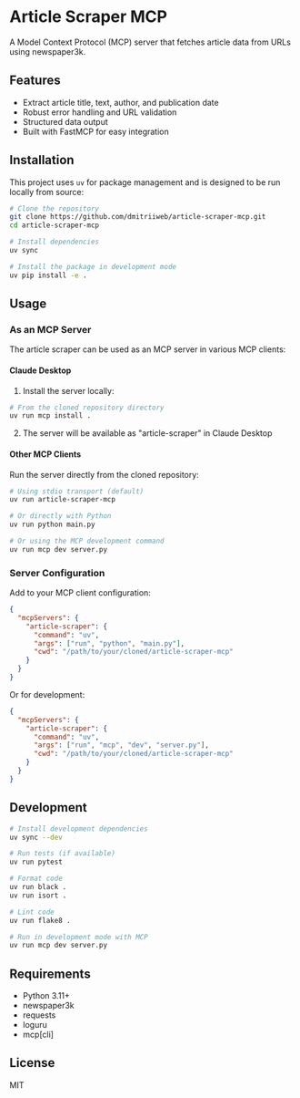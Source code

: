 # Article Scraper MCP

A Model Context Protocol (MCP) server that fetches article data from URLs using newspaper3k.

## Features

- Extract article title, text, author, and publication date
- Robust error handling and URL validation
- Structured data output
- Built with FastMCP for easy integration

## Installation

This project uses `uv` for package management and is designed to be run locally from source:

```bash
# Clone the repository
git clone https://github.com/dmitriiweb/article-scraper-mcp.git
cd article-scraper-mcp

# Install dependencies
uv sync

# Install the package in development mode
uv pip install -e .
```

## Usage

### As an MCP Server

The article scraper can be used as an MCP server in various MCP clients:

#### Claude Desktop

1. Install the server locally:
```bash
# From the cloned repository directory
uv run mcp install .
```

2. The server will be available as "article-scraper" in Claude Desktop

#### Other MCP Clients

Run the server directly from the cloned repository:
```bash
# Using stdio transport (default)
uv run article-scraper-mcp

# Or directly with Python
uv run python main.py

# Or using the MCP development command
uv run mcp dev server.py
```

### Server Configuration

Add to your MCP client configuration:

```json
{
  "mcpServers": {
    "article-scraper": {
      "command": "uv",
      "args": ["run", "python", "main.py"],
      "cwd": "/path/to/your/cloned/article-scraper-mcp"
    }
  }
}
```

Or for development:
```json
{
  "mcpServers": {
    "article-scraper": {
      "command": "uv",
      "args": ["run", "mcp", "dev", "server.py"],
      "cwd": "/path/to/your/cloned/article-scraper-mcp"
    }
  }
}
```

## Development

```bash
# Install development dependencies
uv sync --dev

# Run tests (if available)
uv run pytest

# Format code
uv run black .
uv run isort .

# Lint code
uv run flake8 .

# Run in development mode with MCP
uv run mcp dev server.py
```

## Requirements

- Python 3.11+
- newspaper3k
- requests
- loguru
- mcp[cli]

## License

MIT
